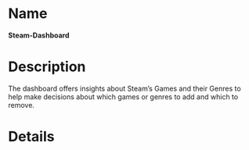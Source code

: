 Name
=======
**Steam-Dashboard**

Description
=======
The dashboard offers insights about Steam’s Games and their Genres
to help make decisions about which games or genres to add and
which to remove.

Details
=======
